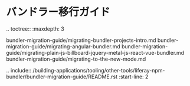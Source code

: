 バンドラー移行ガイド
=======================

.. toctree:: :maxdepth: 3

   bundler-migration-guide/migrating-bundler-projects-intro.md bundler-migration-guide/migrating-angular-bundler.md bundler-migration-guide/migrating-plain-js-billboard-jquery-metal-js-react-vue-bundler.md bundler-migration-guide/migrating-to-the-new-mode.md

.. include:: /building-applications/tooling/other-tools/liferay-npm-bundler/bundler-migration-guide/README.rst :start-line: 2